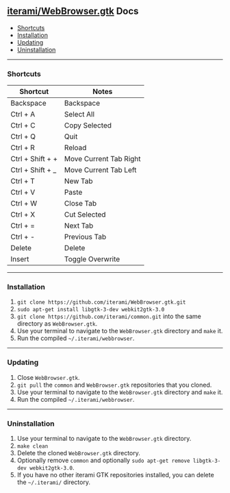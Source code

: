 [iterami/WebBrowser.gtk](https://github.com/iterami/WebBrowser.gtk) Docs
------------------------------------------------------------------------

* [Shortcuts](#shortcuts)
* [Installation](#installation)
* [Updating](#updating)
* [Uninstallation](#uninstallation)

---

### Shortcuts

Shortcut         | Notes
-----------------|-----------------------
Backspace        | Backspace
Ctrl + A         | Select All
Ctrl + C         | Copy Selected
Ctrl + Q         | Quit
Ctrl + R         | Reload
Ctrl + Shift + + | Move Current Tab Right
Ctrl + Shift + _ | Move Current Tab Left
Ctrl + T         | New Tab
Ctrl + V         | Paste
Ctrl + W         | Close Tab
Ctrl + X         | Cut Selected
Ctrl + =         | Next Tab
Ctrl + -         | Previous Tab
Delete           | Delete
Insert           | Toggle Overwrite

---

### Installation

1. `git clone https://github.com/iterami/WebBrowser.gtk.git`
2. `sudo apt-get install libgtk-3-dev webkit2gtk-3.0`
3. `git clone https://github.com/iterami/common.git` into the same directory as `WebBrowser.gtk`.
4. Use your terminal to navigate to the `WebBrowser.gtk` directory and `make` it.
5. Run the compiled `~/.iterami/webbrowser`.

---

### Updating

1. Close `WebBrowser.gtk`.
2. `git pull` the `common` and `WebBrowser.gtk` repositories that you cloned.
3. Use your terminal to navigate to the `WebBrowser.gtk` directory and `make` it.
4. Run the compiled `~/.iterami/webbrowser`.

---

### Uninstallation

1. Use your terminal to navigate to the `WebBrowser.gtk` directory.
2. `make clean`
3. Delete the cloned `WebBrowser.gtk` directory.
4. Optionally remove `common` and optionally `sudo apt-get remove libgtk-3-dev webkit2gtk-3.0`.
5. If you have no other iterami GTK repositories installed, you can delete the `~/.iterami/` directory.
